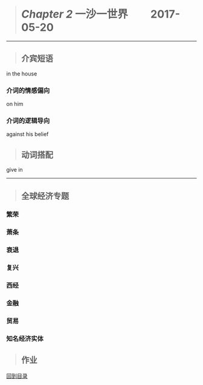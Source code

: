 ># *Chapter 2* 一沙一世界            2017-05-20

---

>## 介宾短语

in the house

### 介词的情感偏向

on him

### 介词的逻辑导向

against his belief

>## 动词搭配

give in

---

>## 全球经济专题

### 繁荣

### 萧条

### 衰退

### 复兴

### 西经

### 金融

### 贸易

### 知名经济实体

>## 作业

 
 
[回到目录](https://github.com/Comac123/EN666/blob/master/README.md)
